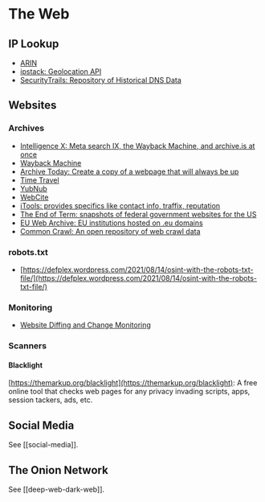 # The Web
## IP Lookup
* [ARIN](https://www.arin.net/)
* [ipstack: Geolocation API](https://ipstack.com/)
* [SecurityTrails: Repository of Historical DNS Data](https://securitytrails.com/)

## Websites
### Archives
* [Intelligence X: Meta search IX, the Wayback Machine, and archive.is at once](https://intelx.io/dorks)
* [Wayback Machine](https://wayback.archive.org/)
* [Archive Today: Create a copy of a webpage that will always be up](https://archive.today/)
* [Time Travel](https://timetravel.mementoweb.org/)
* [YubNub](https://yubnub.org/)
* [WebCite](https://www.webcitation.org/)
* [iTools: provides specifics like contact info, traffix, reputation](http://itools.com/)
* [The End of Term: snapshots of federal government websites for the US](http://eotarchive.cdlib.org/)
* [EU Web Archive: EU institutions hosted on .eu domains](https://op.europa.eu/en/web/web-tools/euwebarchive)
* [Common Crawl: An open repository of web crawl data](https://commoncrawl.org/)

### robots.txt
* [https://defplex.wordpress.com/2021/08/14/osint-with-the-robots-txt-file/](https://defplex.wordpress.com/2021/08/14/osint-with-the-robots-txt-file/)

### Monitoring
* [Website Diffing and Change Monitoring](https://github.com/edgi-govdata-archiving/awesome-website-change-monitoring)

### Scanners
#### Blacklight
[https://themarkup.org/blacklight](https://themarkup.org/blacklight): A free online tool that checks web pages for any privacy invading scripts, apps, session tackers, ads, etc.

## Social Media
See [[social-media]].

## The Onion Network
See [[deep-web-dark-web]].